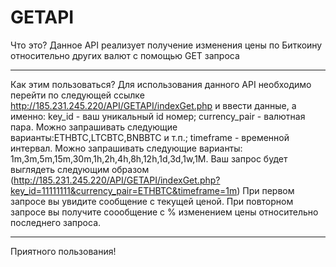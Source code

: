 # GETAPI
Что это?
Данное API реализует получение изменения цены по Биткоину относительно других валют с помощью GET запроса
***
Как этим пользоваться?
Для использования данного API необходимо перейти по следующей ссылке <http://185.231.245.220/API/GETAPI/indexGet.php> и ввести данные, а именно:
key_id - ваш уникальный id номер;
currency_pair - валютная пара. Можно запрашивать следующие варианты:ETHBTC,LTCBTC,BNBBTC и т.п.;
timeframe - временной интервал. Можно запрашивать следующие варианты: 1m,3m,5m,15m,30m,1h,2h,4h,8h,12h,1d,3d,1w,1M.
Ваш запрос будет выглядеть следующим образом (http://185.231.245.220/API/GETAPI/indexGet.php?key_id=11111111&currency_pair=ETHBTC&timeframe=1m)
При первом запросе вы увидите сообщение с текущей ценой. При повторном запросе вы получите соообщение с % изменением цены относительно последнего запроса.
***
Приятного пользования!
